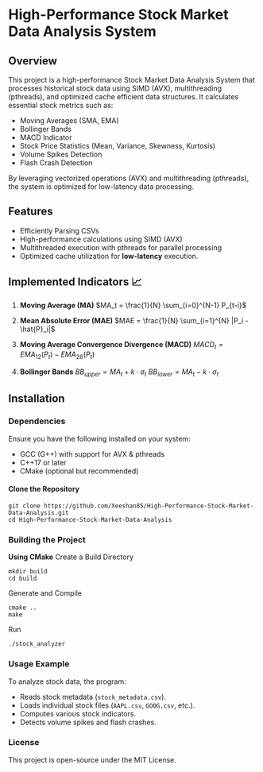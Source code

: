# High-Performance Stock Market Data Analysis System
## Overview
This project is a high-performance Stock Market Data Analysis System that processes historical stock data using SIMD (AVX), multithreading (pthreads), and optimized cache efficient data structures. It calculates essential stock metrics such as:
- Moving Averages (SMA, EMA)
- Bollinger Bands
- MACD Indicator
- Stock Price Statistics (Mean, Variance, Skewness, Kurtosis)
- Volume Spikes Detection
- Flash Crash Detection

By leveraging vectorized operations (AVX) and multithreading (pthreads), the system is optimized for low-latency data processing.

## Features
- Efficiently Parsing CSVs
- High-performance calculations using SIMD (AVX)
- Multithreaded execution with pthreads for parallel processing
- Optimized cache utilization for **low-latency** execution.

## Implemented Indicators 📈

1. **Moving Average (MA)**
   $MA_t = \frac{1}{N} \sum_{i=0}^{N-1} P_{t-i}$

2. **Mean Absolute Error (MAE)**
   $MAE = \frac{1}{N} \sum_{i=1}^{N} |P_i - \hat{P}_i|$

3. **Moving Average Convergence Divergence (MACD)**
   $MACD_t = EMA_{12}(P_t) - EMA_{26}(P_t)$

4. **Bollinger Bands**
   $BB_{upper} = MA_t + k \cdot \sigma_t$
   $BB_{lower} = MA_t - k \cdot \sigma_t$

## Installation
### Dependencies

Ensure you have the following installed on your system:
- GCC (G++) with support for AVX & pthreads
- C++17 or later
- CMake (optional but recommended)
#### Clone the Repository
```
git clone https://github.com/Xeeshan85/High-Performance-Stock-Market-Data-Analysis.git
cd High-Performance-Stock-Market-Data-Analysis
```
### Building the Project
**Using CMake**
Create a Build Directory
```
mkdir build
cd build
```
Generate and Compile
```
cmake ..
make
```
Run
```
./stock_analyzer
```

### Usage Example
To analyze stock data, the program:
- Reads stock metadata (`stock_metadata.csv`).
- Loads individual stock files (`AAPL.csv`, `GOOG.csv`, etc.).
- Computes various stock indicators.
- Detects volume spikes and flash crashes.

### License
This project is open-source under the MIT License.
